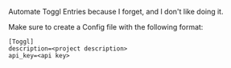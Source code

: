 Automate Toggl Entries because I forget, and I don't like doing it.

Make sure to create a Config file with the following format: 

```
[Toggl]
description=<project description>
api_key=<api key>
```
